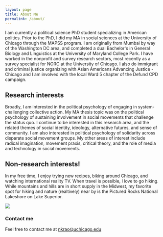 ```yaml
---
layout: page
title: About Me
permalink: /about/
---
```


I am currently a political science PhD student specializing in American politics. Prior to the PhD, I did my MA in social sciences at the University of Chicago through the MAPSS program. I am originally from Mumbai by way of the Washington DC area, and completed a dual Bachelor's in General Biology and Linguistics at the University of Maryland College Park. I have worked in the nonprofit and survey research sectors, most recently as a survey specialist for NORC at the University of Chicago. I also do immigrant and criminal justice organizing with Asian Americans Advancing Justice - Chicago and I am involved with the local Ward 5 chapter of the Defund CPD campaign. 

## Research interests
Broadly, I am interested in the political psychology of engaging in system-challenging collective action. My MA thesis topic was on the political psychology of sustaining involvement in social movements that challenge the status quo. I continue to be interested in this research area, and the related themes of social identity, ideology, alternative futures, and sense of community. I am also interested in political psychology of solidarity across disparate social movement groups. My other areas of interest include radical imagination, movement praxis, critical theory, and the role of media and technology in social movements.

## Non-research interests!
In my free time, I enjoy trying new recipes, biking around Chicago, and watching international reality TV. When travel is possible, I love to go hiking. While mountains and hills are in short supply in the Midwest, my favorite spot for hiking and nature (realtively) near by is the Pictured Rocks National Lakeshore on Lake Superior.

![](../images/pictured-rocks.JPG)


### Contact me

Feel free to contact me at [nkrao@uchicago.edu](mailto:nkrao@uchicago.edu)
